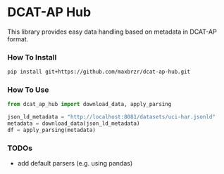 # DCAT-AP Hub

This library provides easy data handling based on metadata in DCAT-AP format.

### How To Install

```bash
pip install git+https://github.com/maxbrzr/dcat-ap-hub.git
```

### How To Use

```python
from dcat_ap_hub import download_data, apply_parsing

json_ld_metadata = "http://localhost:8081/datasets/uci-har.jsonld"
metadata = download_data(json_ld_metadata)
df = apply_parsing(metadata)
```

### TODOs

- add default parsers (e.g. using pandas)